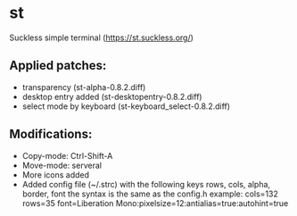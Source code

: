 # st

Suckless simple terminal (https://st.suckless.org/)

## Applied patches:
* transparency (st-alpha-0.8.2.diff)
* desktop entry added (st-desktopentry-0.8.2.diff)
* select mode by keyboard (st-keyboard_select-0.8.2.diff)

## Modifications:
* Copy-mode: Ctrl-Shift-A
* Move-mode: serveral
* More icons added
* Added config file (~/.strc) with the following keys
	rows, cols, alpha, border, font
  the syntax is the same as the config.h
  example:
  	cols=132
	rows=35
	font=Liberation Mono:pixelsize=12:antialias=true:autohint=true

